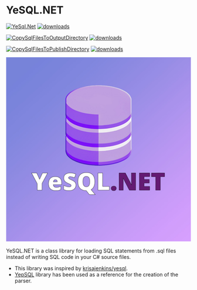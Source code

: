 # YeSQL.NET

[![YeSql.Net](https://img.shields.io/nuget/vpre/YeSql.Net?label=YeSql.Net%20-%20nuget&color=red)](https://www.nuget.org/packages/YeSql.Net)
[![downloads](https://img.shields.io/nuget/dt/YeSql.Net?color=yellow)](https://www.nuget.org/packages/YeSql.Net)

[![CopySqlFilesToOutputDirectory](https://img.shields.io/nuget/vpre/CopySqlFilesToOutputDirectory?label=CopySqlFilesToOutputDirectory%20-%20nuget&color=red)](https://www.nuget.org/packages/CopySqlFilesToOutputDirectory)
[![downloads](https://img.shields.io/nuget/dt/CopySqlFilesToOutputDirectory?color=yellow)](https://www.nuget.org/packages/CopySqlFilesToOutputDirectory)

[![CopySqlFilesToPublishDirectory](https://img.shields.io/nuget/vpre/CopySqlFilesToPublishDirectory?label=CopySqlFilesToPublishDirectory%20-%20nuget&color=red)](https://www.nuget.org/packages/CopySqlFilesToPublishDirectory)
[![downloads](https://img.shields.io/nuget/dt/CopySqlFilesToPublishDirectory?color=yellow)](https://www.nuget.org/packages/CopySqlFilesToPublishDirectory)

[![yesql.net](https://raw.githubusercontent.com/ose-net/yesql.net/master/yesql-logo.png)](https://github.com/ose-net/yesql.net)

YeSQL.NET is a class library for loading SQL statements from .sql files instead of writing SQL code in your C# source files.

- This library was inspired by [krisajenkins/yesql](https://github.com/krisajenkins/yesql). 
- [YepSQL](https://github.com/LionsHead/YepSQL) library has been used as a reference for the creation of the parser.